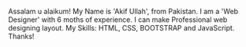 Assalam u alaikum!
My Name is 'Akif Ullah', from Pakistan. I am a 'Web Designer' with 6 moths of experience.
I can make Professional web designing layout.
My Skills:
HTML, CSS, BOOTSTRAP and JavaScript.
Thanks!

